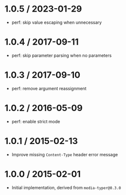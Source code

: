 1.0.5 / 2023-01-29
==================

* perf: skip value escaping when unnecessary

1.0.4 / 2017-09-11
==================

* perf: skip parameter parsing when no parameters

1.0.3 / 2017-09-10
==================

* perf: remove argument reassignment

1.0.2 / 2016-05-09
==================

* perf: enable strict mode

1.0.1 / 2015-02-13
==================

* Improve missing `Content-Type` header error message

1.0.0 / 2015-02-01
==================

* Initial implementation, derived from `media-typer@0.3.0`
